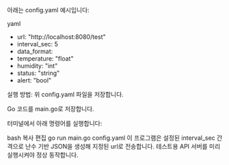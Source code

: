 아래는 config.yaml 예시입니다:

yaml

- url: "http://localhost:8080/test"
- interval_sec: 5
- data_format:
-   temperature: "float"
-   humidity: "int"
-   status: "string"
-   alert: "bool"

실행 방법:
위 config.yaml 파일을 저장합니다.

Go 코드를 main.go로 저장합니다.

터미널에서 아래 명령어를 실행합니다:

bash
복사
편집
go run main.go config.yaml
이 프로그램은 설정된 interval_sec 간격으로 난수 기반 JSON을 생성해 지정된 url로 전송합니다. 테스트용 API 서버를 미리 실행시켜야 정상 동작합니다.
